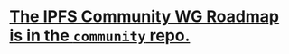 # [The IPFS Community WG Roadmap is in the `community` repo.](https://github.com/ipfs/community/blob/master/ROADMAP.md)
